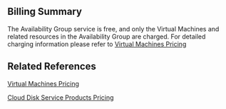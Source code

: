 ## Billing Summary

The Availability Group service is free, and only the Virtual Machines and related resources in the Availability Group are charged. For detailed charging information please refer to [Virtual Machines Pricing](../../Virtual-Machine/Pricing/Overview.md)

## Related References

[Virtual Machines Pricing](../../Virtual-Machine/Pricing/Overview.md)

[Cloud Disk Service Products Pricing](../../CloudDisk/Pricing/Overview.md)
